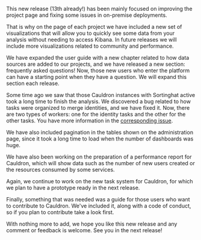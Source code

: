 This new release (13th already!) has been mainly focused on improving the project page and fixing some issues in on-premise deployments.

That is why on the page of each project we have included a new set of visualizations that will allow you to quickly see some data from your analysis without needing to access Kibana. In future releases we will include more visualizations related to community and performance.

We have expanded the user guide with a new chapter related to how data sources are added to our projects, and we have released a new section: frequently asked questions! Now, those new users who enter the platform can have a starting point when they have a question. We will expand this section each release.

Some time ago we saw that those Cauldron instances with Sortinghat active took a long time to finish the analysis. We discovered a bug related to how tasks were organized to merge identities, and we have fixed it. Now, there are two types of workers: one for the identity tasks and the other for the other tasks. You have more information in the [corresponding issue](https://gitlab.com/cauldronio/cauldron/-/issues/369).

We have also included pagination in the tables shown on the administration page, since it took a long time to load when the number of dashboards was huge.

We have also been working on the preparation of a performance report for Cauldron, which will show data such as the number of new users created or the resources consumed by some services.

Again, we continue to work on the new task system for Cauldron, for which we plan to have a prototype ready in the next release.

Finally, something that was needed was a guide for those users who want to contribute to Cauldron. We've included it, along with a code of conduct, so if you plan to contribute take a look first.

With nothing more to add, we hope you like this new release and any comment or feedback is welcome. See you in the next release!

